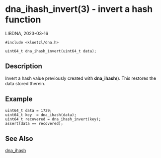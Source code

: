 # dna_ihash_invert(3) - invert a hash function

LIBDNA, 2023-03-16

    #include <kloetzl/dna.h>
    
    uint64_t dna_ihash_invert(uint64_t data);


## Description

Invert a hash value previously created with **dna\_ihash**(). This restores the data stored therein.


## Example

    uint64_t data = 1729;
    uint64_t key  = dna_ihash(data);
    uint64_t recovered = dna_ihash_invert(key);
    assert(data == recovered);


## See Also

[dna_ihash](dna_ihash.3.md)
